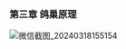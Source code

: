 ### 第三章 鸽巢原理

![微信截图_20240318155154](D:%5CDesktop%5C%E7%85%A7%E7%89%87%5CPictures%5C%E7%A6%BB%E6%95%A3(3)%5C%E7%AC%94%E8%AE%B0%5C%E5%BE%AE%E4%BF%A1%E6%88%AA%E5%9B%BE_20240318155154.png)











































































































